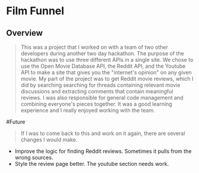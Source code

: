 # Film Funnel

## Overview

> This was a project that I worked on with a team of two other developers during another two day hackathon. The purpose
of the hackathon was to use three different APIs in a single site. We chose to use the Open Movie Database API, the 
Reddit API, and the Youtube API to make a site that gives you the "internet's opinion" on any given movie. My part of
the project was to get Reddit movie reviews, which I did by searching searching for threads containing relevant
movie discussions and extracting comments that contain meaningful reviews. I was also responsible for general code
management and combining everyone's pieces together. It was a good learning experience and I really enjoyed working 
with the team.

#Future

> If I was to come back to this and work on it again, there are several changes I would make. 
- Improve the logic for finding Reddit reviews. Sometimes it pulls from the wrong sources.
- Style the review page better. The youtube section needs work.

